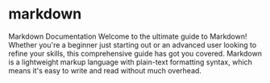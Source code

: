 # markdown
Markdown Documentation Welcome to the ultimate guide to Markdown! Whether you're a beginner just starting out or an advanced user looking to refine your skills, this comprehensive guide has got you covered. Markdown is a lightweight markup language with plain-text formatting syntax, which means it's easy to write and read without much overhead.
